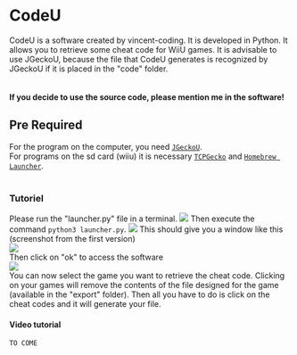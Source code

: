 # CodeU

CodeU is a software created by vincent-coding. It is developed in Python. It allows you to retrieve some cheat code for WiiU games. It is advisable to use JGeckoU, because the file that CodeU generates is recognized by JGeckoU if it is placed in the "code" folder.<br />
<br />
<br />
**If you decide to use the source code, please mention me in the software!**
<br />
## Pre Required<br/>
For the program on the computer, you need <a href="https://github.com/BullyWiiPlaza/JGeckoU" target="_BLANK">`JGeckoU`</a>.<br/>
For programs on the sd card (wiiu) it is necessary <a href="https://github.com/BullyWiiPlaza/tcpgecko" target="_BLANK">`TCPGecko`</a> and <a href="https://github.com/dimok789/homebrew_launcher/releases/tag/1.4" target="_BLANK">`Homebrew Launcher`</a>.<br />
<br />
### Tutoriel
Please run the "launcher.py" file in a terminal.
<img src="http://image.noelshack.com/fichiers/2019/13/3/1553717121-1.png">
Then execute the command `python3 launcher.py`.
<img src="http://image.noelshack.com/fichiers/2019/13/3/1553717496-capture-du-2019-03-27-21-11-18.png">
This should give you a window like this (screenshot from the first version)<br />
<img src="http://image.noelshack.com/fichiers/2019/13/3/1553717703-kazam-screenshot-00000.png"><br />
Then click on "ok" to access the software<br />
<img src="http://image.noelshack.com/fichiers/2019/13/4/1553802439-kazam-screenshot-00000.png"><br />
You can now select the game you want to retrieve the cheat code. Clicking on your games will remove the contents of the file designed for the game (available in the "export" folder). Then all you have to do is click on the cheat codes and it will generate your file.<br/>
#### Video tutorial

`TO COME`
